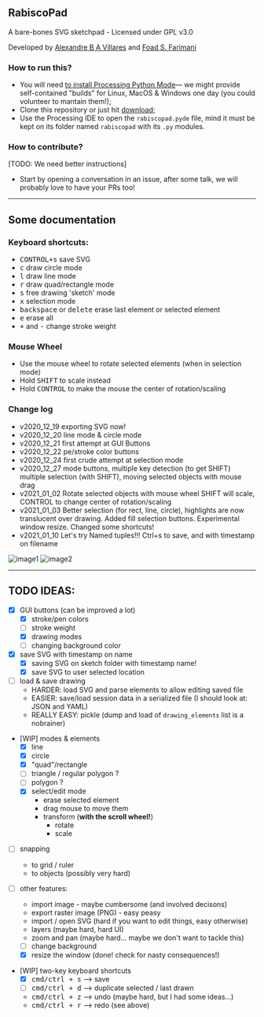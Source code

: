 ## RabiscoPad

A bare-bones SVG sketchpad - Licensed under GPL v3.0

Developed by [Alexandre B A Villares](http://twitter.com/villares) and [Foad S. Farimani](https://twitter.com/fsfarimani)

### How to run this?

- You will need [to install Processing Python Mode](https://abav.lugaralgum.com/como-instalar-o-processing-modo-python/index-EN.html)— we might provide self-contained "builds" for Linux, MacOS & Windows one day (you could volunteer to mantain them!);
- Clone this repository or just hit [download](https://github.com/villares/rabiscopad/archive/main.zip);
- Use the Processing IDE to open the `rabiscopad.pyde` file, mind it must be kept on its folder named `rabiscopad` with its `.py` modules.

### How to contribute?

  [TODO: We need better instructions]
  - Start by opening a conversation in an issue, after some talk, we will probably love to have your PRs too!

---

## Some documentation

### Keyboard shortcuts:

- <kbd>CONTROL+s</kbd> save SVG
- <kbd>c</kbd> draw circle mode
- <kbd>l</kbd> draw line mode
- <kbd>r</kbd> draw quad/rectangle mode
- <kbd>s</kbd> free drawing 'sketch' mode
- <kbd>x</kbd> selection mode
- <kbd>backspace</kbd> or <kbd>delete</kbd> erase last element or selected element
- <kbd>e</kbd> erase all
- <kbd>+</kbd> and <kbd>-</kbd> change stroke weight

### Mouse Wheel

- Use the mouse wheel to rotate selected elements (when in selection mode)
- Hold <kbd>SHIFT</kbd> to scale instead
- Hold <kbd>CONTROL</kbd> to make the mouse the center of rotation/scaling

### Change log

- v2020_12_19 exporting SVG now!
- v2020_12_20 line mode & circle mode
- v2020_12_21 first attempt at GUI Buttons
- v2020_12_22 pe/stroke color buttons
- v2020_12_24 first crude attempt at selection mode
- v2020_12_27 mode buttons, multiple key detection (to get SHIFT)
	multiple selection (with SHIFT), moving selected objects with mouse drag
- v2021_01_02 Rotate selected objects with mouse wheel SHIFT will scale,
	CONTROL to change center of rotation/scaling
- v2021_01_03 Better selection (for rect, line, circle), highlights are now
       translucent over drawing. Added fill selection buttons.
       Experimental window resize. Changed some shortcuts!
- v2021_01_10 Let's try Named tuples!!!
       Ctrl+s to save, and with timestamp on filename


![image1](docs/assets/readme_animation1.gif)
![image2](docs/assets/readme_animation2.gif)

---

## TODO IDEAS:

- [X] GUI buttons (can be improved a lot)
    - [X] stroke/pen colors
    - [ ] stroke weight
    - [X] drawing modes
    - [ ] changing background color 
	
- [X] save SVG with timestamp on name
	- [X] saving SVG on sketch folder with timestamp name!
	- [X] save SVG to user selected location

- [ ] load & save drawing
	- HARDER: load SVG and parse elements to allow editing saved file
	- EASIER: save/load session data in a serialized file (I should look at: JSON and YAML)
	- REALLY EASY: pickle (dump and load of `drawing_elements` list is a nobrainer)

- [WIP] modes & elements
	- [X] line
	- [X] circle
	- [X] "quad"/rectangle
	- [ ] triangle / regular polygon ?
	- [ ] polygon ?
	- [X] select/edit mode
		- erase selected element
		- drag mouse to move them
		- transform (**with the scroll wheel!**)
		   - rotate
		   - scale

- [ ] snapping
	- to grid / ruler
	- to objects (possibly very hard)

- [ ] other features:
	- import image - maybe cumbersome (and involved decisons)
	- export raster image (PNG) - easy peasy
	- import / open SVG (hard if you want to edit things, easy otherwise)
	- layers (maybe hard, hard UI)
	- zoom and pan (maybe hard... maybe we don't want to tackle this)
	- [ ] change background
	- [X] resize the window (done! check for nasty consequences!)
	
- [WIP] two-key keyboard shortcuts 
	- [X] <kbd>cmd/ctrl + s</kbd> --> save
	- [ ] <kbd>cmd/ctrl + d</kbd> --> duplicate selected / last drawn 
	- <kbd>cmd/ctrl + z</kbd> --> undo (maybe hard, but I had some ideas...)
	- <kbd>cmd/ctrl + r</kbd> --> redo (see above)
	


